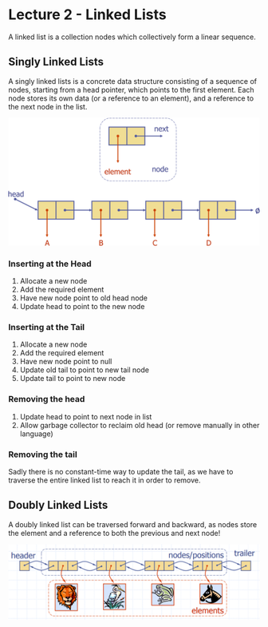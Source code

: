 # Lecture 2 - Linked Lists

A linked list is a collection nodes which collectively form a linear sequence.

## Singly Linked Lists

A singly linked lists is a concrete data structure consisting of a sequence of nodes, starting from a head pointer, which points to the first element. Each node stores its own data (or a reference to an element), and a reference to the next node in the list.

![Illustraction of data stored by nodes](img/nodes.png)

### Inserting at the Head

1. Allocate a new node
2. Add the required element
3. Have new node point to old head node
4. Update head to point to the new node

### Inserting at the Tail

1. Allocate a new node
2. Add the required element
3. Have new node point to null
4. Update old tail to point to new tail node
5. Update tail to point to new node

### Removing the head

1. Update head to point to next node in list
2. Allow garbage collector to reclaim old head (or remove manually in other language)

### Removing the tail

Sadly there is no constant-time way to update the tail, as we have to traverse the entire linked list to reach it in order to remove.

## Doubly Linked Lists

A doubly linked list can be traversed forward and backward, as nodes store the element and a reference to both the previous and next node!

![Illustration showing the structure of a doubly linked list](img/DoubleLinkedList.png)
